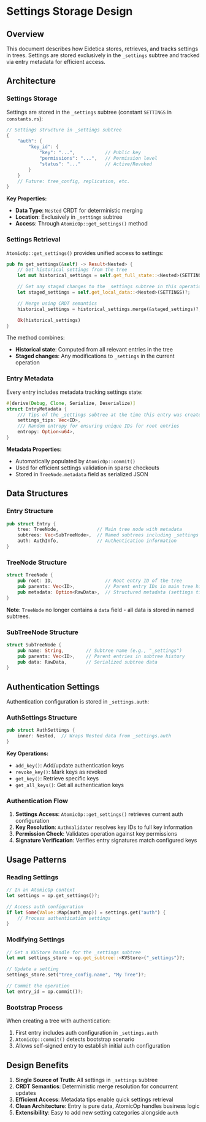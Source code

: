 # Settings Storage Design

## Overview

This document describes how Eidetica stores, retrieves, and tracks settings in trees. Settings are stored exclusively in the `_settings` subtree and tracked via entry metadata for efficient access.

## Architecture

### Settings Storage

Settings are stored in the `_settings` subtree (constant `SETTINGS` in `constants.rs`):

```rust
// Settings structure in _settings subtree
{
    "auth": {
        "key_id": {
            "key": "...",           // Public key
            "permissions": "...",   // Permission level
            "status": "..."         // Active/Revoked
        }
    }
    // Future: tree_config, replication, etc.
}
```

**Key Properties:**

- **Data Type**: `Nested` CRDT for deterministic merging
- **Location**: Exclusively in `_settings` subtree
- **Access**: Through `AtomicOp::get_settings()` method

### Settings Retrieval

`AtomicOp::get_settings()` provides unified access to settings:

```rust
pub fn get_settings(&self) -> Result<Nested> {
    // Get historical settings from the tree
    let mut historical_settings = self.get_full_state::<Nested>(SETTINGS)?;

    // Get any staged changes to the _settings subtree in this operation
    let staged_settings = self.get_local_data::<Nested>(SETTINGS)?;

    // Merge using CRDT semantics
    historical_settings = historical_settings.merge(&staged_settings)?;

    Ok(historical_settings)
}
```

The method combines:

- **Historical state**: Computed from all relevant entries in the tree
- **Staged changes**: Any modifications to `_settings` in the current operation

### Entry Metadata

Every entry includes metadata tracking settings state:

```rust
#[derive(Debug, Clone, Serialize, Deserialize)]
struct EntryMetadata {
    /// Tips of the _settings subtree at the time this entry was created
    settings_tips: Vec<ID>,
    /// Random entropy for ensuring unique IDs for root entries
    entropy: Option<u64>,
}
```

**Metadata Properties:**

- Automatically populated by `AtomicOp::commit()`
- Used for efficient settings validation in sparse checkouts
- Stored in `TreeNode.metadata` field as serialized JSON

## Data Structures

### Entry Structure

```rust
pub struct Entry {
    tree: TreeNode,              // Main tree node with metadata
    subtrees: Vec<SubTreeNode>,  // Named subtrees including _settings
    auth: AuthInfo,              // Authentication information
}
```

### TreeNode Structure

```rust
struct TreeNode {
    pub root: ID,                   // Root entry ID of the tree
    pub parents: Vec<ID>,           // Parent entry IDs in main tree history
    pub metadata: Option<RawData>,  // Structured metadata (settings tips, entropy)
}
```

**Note**: `TreeNode` no longer contains a `data` field - all data is stored in named subtrees.

### SubTreeNode Structure

```rust
struct SubTreeNode {
    pub name: String,        // Subtree name (e.g., "_settings")
    pub parents: Vec<ID>,    // Parent entries in subtree history
    pub data: RawData,       // Serialized subtree data
}
```

## Authentication Settings

Authentication configuration is stored in `_settings.auth`:

### AuthSettings Structure

```rust
pub struct AuthSettings {
    inner: Nested,  // Wraps Nested data from _settings.auth
}
```

**Key Operations:**

- `add_key()`: Add/update authentication keys
- `revoke_key()`: Mark keys as revoked
- `get_key()`: Retrieve specific keys
- `get_all_keys()`: Get all authentication keys

### Authentication Flow

1. **Settings Access**: `AtomicOp::get_settings()` retrieves current auth configuration
2. **Key Resolution**: `AuthValidator` resolves key IDs to full key information
3. **Permission Check**: Validates operation against key permissions
4. **Signature Verification**: Verifies entry signatures match configured keys

## Usage Patterns

### Reading Settings

```rust
// In an AtomicOp context
let settings = op.get_settings()?;

// Access auth configuration
if let Some(Value::Map(auth_map)) = settings.get("auth") {
    // Process authentication settings
}
```

### Modifying Settings

```rust
// Get a KVStore handle for the _settings subtree
let mut settings_store = op.get_subtree::<KVStore>("_settings")?;

// Update a setting
settings_store.set("tree_config.name", "My Tree")?;

// Commit the operation
let entry_id = op.commit()?;
```

### Bootstrap Process

When creating a tree with authentication:

1. First entry includes auth configuration in `_settings.auth`
2. `AtomicOp::commit()` detects bootstrap scenario
3. Allows self-signed entry to establish initial auth configuration

## Design Benefits

1. **Single Source of Truth**: All settings in `_settings` subtree
2. **CRDT Semantics**: Deterministic merge resolution for concurrent updates
3. **Efficient Access**: Metadata tips enable quick settings retrieval
4. **Clean Architecture**: Entry is pure data, AtomicOp handles business logic
5. **Extensibility**: Easy to add new setting categories alongside `auth`
